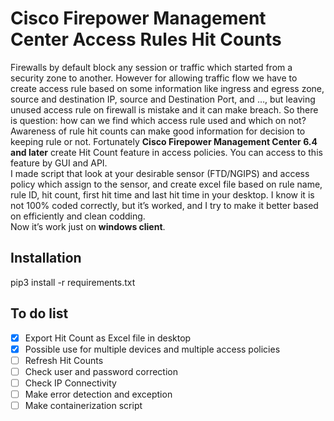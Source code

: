# Cisco Firepower Management Center Access Rules Hit Counts

Firewalls by default block any session or traffic which started from a security zone to another. However for allowing traffic flow we have to create access rule based on some information like ingress and egress zone, source and destination IP, source and Destination Port, and …, but leaving unused access rule on firewall is mistake and it can make breach. So there is question: how can we find which access rule used and which on not? Awareness of rule hit counts can make good information for decision to keeping rule or not. Fortunately **Cisco Firepower Management Center 6.4 and later** create Hit Count feature in access policies. You can access to this feature by GUI and API.  
I made script that look at your desirable sensor (FTD/NGIPS) and access policy which assign to the sensor, and create excel file based on rule name, rule ID, hit count, first hit time and last hit time in your desktop. I know it is not 100% coded correctly, but it’s worked, and I try to make it better based on efficiently and clean codding.  
Now it’s work just on **windows client**.  

## Installation

pip3 install -r requirements.txt

## To do list

- [x] Export Hit Count as Excel file in desktop
- [x] Possible use for multiple devices and multiple access policies
- [ ] Refresh Hit Counts
- [ ] Check user and password correction
- [ ] Check IP Connectivity
- [ ] Make error detection and exception
- [ ] Make containerization script
